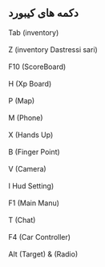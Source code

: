 ## دکمه های کیبورد
<div class= "code-block">
<span class="orange">Tab</span><span class="blue"> (inventory)</span><br><br>
<span class="orange">Z</span><span class="blue"> (inventory Dastressi sari)</span><br><br>
<span class="orange">F10</span><span class="blue"> (ScoreBoard)</span><br><br>
<span class="orange">H</span><span class="blue"> (Xp Board)</span><br><br>
<span class="orange">P</span><span class="blue"> (Map)</span><br><br>
<span class="orange">M</span><span class="blue"> (Phone)</span><br><br>
<span class="orange">X</span><span class="blue"> (Hands Up)</span><br><br>
<span class="orange">B</span><span class="blue"> (Finger Point)</span><br><br>
<span class="orange">V</span><span class="blue"> (Camera)</span><br><br>
<span class="orange">I</span><span class="blue"> Hud Setting)</span><br><br>
<span class="orange">F1</span><span class="blue"> (Main Manu)</span><br><br>
<span class="orange">T</span><span class="blue"> (Chat)</span><br><br>
<span class="orange">F4</span><span class="blue"> (Car Controller) </span><br><br>
<span class="orange">Alt</span><span class="blue"> (Target) &  (Radio)</span><br><br>
</div>

